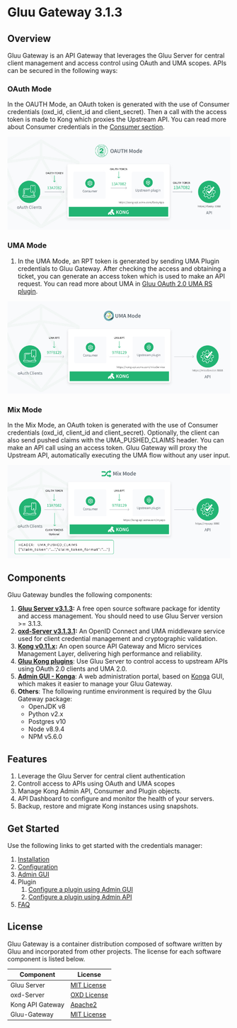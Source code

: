 # Gluu Gateway 3.1.3

## Overview

Gluu Gateway is an API Gateway that leverages the Gluu Server for central client management and access control using OAuth and UMA scopes. APIs can be secured in the following ways: 

### OAuth Mode
In the OAUTH Mode, an OAuth token is generated with the use of Consumer credentials (oxd_id, client_id and client_secret). Then a call with the access token is made to Kong which proxies the Upstream API. You can read more about Consumer credentials in the [Consumer section](./admin-gui.md#consumers).

![](img/diagram-oauth-mode.jpg)

### UMA Mode
1. In the UMA Mode, an RPT token is generated by sending UMA Plugin credentials to Gluu Gateway. After checking the access and obtaining a ticket, you can generate an access token which is used to make an API request. You can read more about UMA in [Gluu OAuth 2.0 UMA RS plugin](./plugin/api.md#gluu-oauth-20-uma-rs-plugin).

![](img/diagram-uma-mode.jpg)

### Mix Mode
In the Mix Mode, an OAuth token is generated with the use of Consumer credentials (oxd_id, client_id and client_secret). Optionally, the client can also send pushed claims with the UMA_PUSHED_CLAIMS header. You can make an API call using an access token. Gluu Gateway will proxy the Upstream API, automatically executing the UMA flow without any user input.

![](img/diagram-mix-mode.jpg)

## Components

Gluu Gateway bundles the following components:

1. **[Gluu Server v3.1.3](https://gluu.org):** A free open source software package for identity and access management. You should need to use Gluu Server version >= 3.1.3.
1. **[oxd-Server v3.1.3.1](https://oxd.gluu.org):** An OpenID Connect and UMA middleware service used for client credential management and cryptographic validation. 
1. **[Kong v0.11.x](https://getkong.org):** An open source API Gateway and Micro services Management Layer, delivering high performance and reliability.
1. **[Gluu Kong plugins](https://github.com/GluuFederation/gluu-gateway)**: Use Gluu Server to control access to upstream APIs using OAuth 2.0 clients and UMA 2.0.
1. **[Admin GUI - Konga](https://github.com/GluuFederation/gluu-gateway/tree/master/konga)**: A web administration portal, based on [Konga](https://github.com/pantsel/konga) GUI, which makes it easier to manage your Gluu Gateway.
1. **Others**: The following runtime environment is required by the Gluu Gateway package: 
    - OpenJDK v8
    - Python v2.x
    - Postgres v10
    - Node v8.9.4
    - NPM v5.6.0

## Features

1. Leverage the Gluu Server for central client authentication
1. Controll access to APIs using OAuth and UMA scopes
1. Manage Kong Admin API, Consumer and Plugin objects.
1. API Dashboard to configure and monitor the health of your servers.
1. Backup, restore and migrate Kong instances using snapshots.

## Get Started

Use the following links to get started with the credentials manager:  

1. [Installation](./installation.md)
1. [Configuration](./configuration.md)
1. [Admin GUI](./admin-gui.md)
1. Plugin
    1. [Configure a plugin using Admin GUI](./plugin/gui.md)
    2. [Configure a plugin using Admin API](./plugin/api.md)
1. [FAQ](./faq.md)

## License

Gluu Gateway is a container distribution composed of software written by Gluu and incorporated from other projects. The license for each software component is listed below.

| Component | License |
|-----------|---------|
| Gluu Server | [MIT License](http://opensource.org/licenses/MIT) |
| oxd-Server | [OXD License](https://github.com/GluuFederation/oxd/blob/master/LICENSE) |
| Kong API Gateway | [Apache2]( http://www.apache.org/licenses/LICENSE-2.0) |
| Gluu-Gateway | [MIT License](http://opensource.org/licenses/MIT) |
